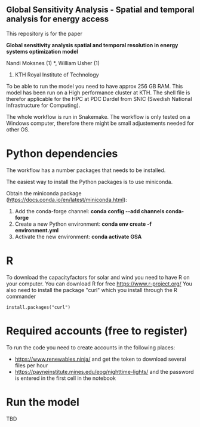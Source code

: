## Global Sensitivity Analysis - Spatial and temporal analysis for energy access

This repository is for the paper

**Global sensitivity analysis spatial and temporal resolution in energy systems optimization model**

Nandi Moksnes (1) *, William Usher (1)
1)	KTH Royal Institute of Technology

To be able to run the model you need to have approx 256 GB RAM. This model has been run on a High performance cluster at KTH.
The shell file is therefor applicable for the HPC at PDC Dardel from SNIC (Swedish National Infrastructure for Computing).

The whole workflow is run in Snakemake. The workflow is only tested on a Windows computer, therefore there might be small adjustements needed for other OS.

# Python dependencies
The workflow has a number packages that needs to be installed.

The easiest way to install the Python packages is to use miniconda.

Obtain the miniconda package (https://docs.conda.io/en/latest/miniconda.html):
1) Add the conda-forge channel: **conda config --add channels conda-forge**
2) Create a new Python environment: **conda env create -f environment.yml**
3) Activate the new environment: **conda activate GSA**

# R
To download the capacityfactors for solar and wind you need to have R on your computer.
You can download R for free https://www.r-project.org/
You also need to install the package "curl" which you install through the R commander
<pre><code>install.packages("curl")</code></pre>

# Required accounts (free to register)
To run the code you need to create accounts in the following places:
- https://www.renewables.ninja/ and get the token to download several files per hour
- https://payneinstitute.mines.edu/eog/nighttime-lights/ and the password is entered in the first cell in the notebook

# Run the model
TBD
